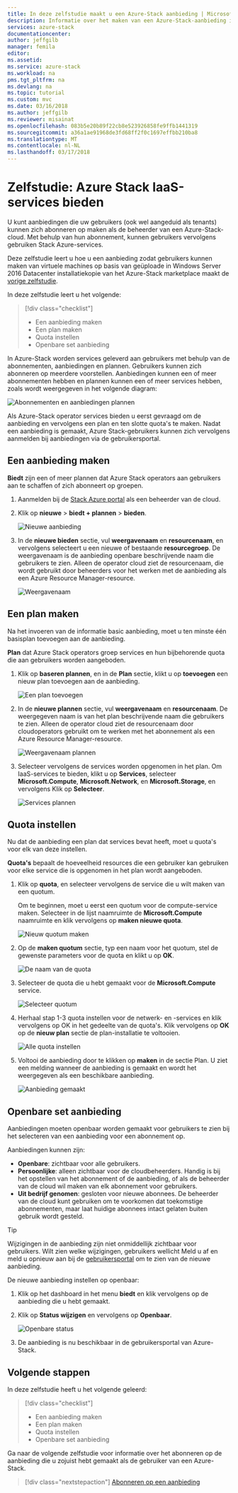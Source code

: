 ```yaml
---
title: In deze zelfstudie maakt u een Azure-Stack aanbieding | Microsoft Docs
description: Informatie over het maken van een Azure-Stack-aanbieding inclusief plannen en quota's.
services: azure-stack
documentationcenter: 
author: jeffgilb
manager: femila
editor: 
ms.assetid: 
ms.service: azure-stack
ms.workload: na
pms.tgt_pltfrm: na
ms.devlang: na
ms.topic: tutorial
ms.custom: mvc
ms.date: 03/16/2018
ms.author: jeffgilb
ms.reviewer: misainat
ms.openlocfilehash: 083b5e20b89f22cb8e523926858fe9ffb1441319
ms.sourcegitcommit: a36a1ae91968de3fd68ff2f0c1697effbb210ba8
ms.translationtype: MT
ms.contentlocale: nl-NL
ms.lasthandoff: 03/17/2018
---
```

# <a name="tutorial-offer-azure-stack-iaas-services"></a>Zelfstudie: Azure Stack IaaS-services bieden
U kunt aanbiedingen die uw gebruikers (ook wel aangeduid als tenants) kunnen zich abonneren op maken als de beheerder van een Azure-Stack-cloud. Met behulp van hun abonnement, kunnen gebruikers vervolgens gebruiken Stack Azure-services.

Deze zelfstudie leert u hoe u een aanbieding zodat gebruikers kunnen maken van virtuele machines op basis van geüploade in Windows Server 2016 Datacenter installatiekopie van het Azure-Stack marketplace maakt de [vorige zelfstudie](asdk-marketplace-item.md).

In deze zelfstudie leert u het volgende:

> [!div class="checklist"]
> * Een aanbieding maken
> * Een plan maken
> * Quota instellen
> * Openbare set aanbieding

In Azure-Stack worden services geleverd aan gebruikers met behulp van de abonnementen, aanbiedingen en plannen. Gebruikers kunnen zich abonneren op meerdere voorstellen. Aanbiedingen kunnen een of meer abonnementen hebben en plannen kunnen een of meer services hebben, zoals wordt weergegeven in het volgende diagram:

![Abonnementen en aanbiedingen plannen](media/asdk-offer-services/sop.png)

Als Azure-Stack operator services bieden u eerst gevraagd om de aanbieding en vervolgens een plan en ten slotte quota's te maken. Nadat een aanbieding is gemaakt, Azure Stack-gebruikers kunnen zich vervolgens aanmelden bij aanbiedingen via de gebruikersportal.

## <a name="create-an-offer"></a>Een aanbieding maken
**Biedt** zijn een of meer plannen dat Azure Stack operators aan gebruikers aan te schaffen of zich abonneert op groepen.

1. Aanmelden bij de [Stack Azure portal](https://adminportal.local.azurestack.external) als een beheerder van de cloud.

2. Klik op **nieuwe** > **biedt + plannen** > **bieden**.

   ![Nieuwe aanbieding](media/asdk-offer-services/new-offer.png)

2. In de **nieuwe bieden** sectie, vul **weergavenaam** en **resourcenaam**, en vervolgens selecteert u een nieuwe of bestaande **resourcegroep**. De weergavenaam is de aanbieding openbare beschrijvende naam die gebruikers te zien. Alleen de operator cloud ziet de resourcenaam, die wordt gebruikt door beheerders voor het werken met de aanbieding als een Azure Resource Manager-resource.

   ![Weergavenaam](media/asdk-offer-services/offer-display-name.png)


## <a name="create-a-plan"></a>Een plan maken
Na het invoeren van de informatie basic aanbieding, moet u ten minste één basisplan toevoegen aan de aanbieding. 

**Plan** dat Azure Stack operators groep services en hun bijbehorende quota die aan gebruikers worden aangeboden.

1. Klik op **baseren plannen**, en in de **Plan** sectie, klikt u op **toevoegen** een nieuw plan toevoegen aan de aanbieding.

   ![Een plan toevoegen](media/asdk-offer-services/new-plan.png)

2. In de **nieuwe plannen** sectie, vul **weergavenaam** en **resourcenaam**. De weergegeven naam is van het plan beschrijvende naam die gebruikers te zien. Alleen de operator cloud ziet de resourcenaam door cloudoperators gebruikt om te werken met het abonnement als een Azure Resource Manager-resource.

   ![Weergavenaam plannen](media/asdk-offer-services/plan-display-name.png)

3. Selecteer vervolgens de services worden opgenomen in het plan. Om IaaS-services te bieden, klikt u op **Services**, selecteer **Microsoft.Compute**, **Microsoft.Network**, en **Microsoft.Storage**, en vervolgens Klik op **Selecteer**.

   ![Services plannen](media/asdk-offer-services/select-services.png)


## <a name="set-quotas"></a>Quota instellen
Nu dat de aanbieding een plan dat services bevat heeft, moet u quota's voor elk van deze instellen. 

**Quota's** bepaalt de hoeveelheid resources die een gebruiker kan gebruiken voor elke service die is opgenomen in het plan wordt aangeboden.

1. Klik op **quota**, en selecteer vervolgens de service die u wilt maken van een quotum. 

   Om te beginnen, moet u eerst een quotum voor de compute-service maken. Selecteer in de lijst naamruimte de **Microsoft.Compute** naamruimte en klik vervolgens op **maken nieuwe quota**.
   
   ![Nieuw quotum maken](media/asdk-offer-services/create-quota.png)

2. Op de **maken quotum** sectie, typ een naam voor het quotum, stel de gewenste parameters voor de quota en klikt u op **OK**.

   ![De naam van de quota](media/asdk-offer-services/quota-properties.png)

3. Selecteer de quota die u hebt gemaakt voor de **Microsoft.Compute** service.

   ![Selecteer quotum](media/asdk-offer-services/set-quota.png)

4. Herhaal stap 1-3 quota instellen voor de netwerk- en -services en klik vervolgens op OK in het gedeelte van de quota's. Klik vervolgens op **OK** op de **nieuw plan** sectie de plan-installatie te voltooien. 

   ![Alle quota instellen](media/asdk-offer-services/all-quotas-set.png)

5. Voltooi de aanbieding door te klikken op **maken** in de sectie Plan. U ziet een melding wanneer de aanbieding is gemaakt en wordt het weergegeven als een beschikbare aanbieding.

   ![Aanbieding gemaakt](media/asdk-offer-services/offer-complete.png)

## <a name="set-offer-to-public"></a>Openbare set aanbieding
Aanbiedingen moeten openbaar worden gemaakt voor gebruikers te zien bij het selecteren van een aanbieding voor een abonnement op. 

Aanbiedingen kunnen zijn:
- **Openbare**: zichtbaar voor alle gebruikers.
- **Persoonlijke**: alleen zichtbaar voor de cloudbeheerders. Handig is bij het opstellen van het abonnement of de aanbieding, of als de beheerder van de cloud wil maken van elk abonnement voor gebruikers.
- **Uit bedrijf genomen**: gesloten voor nieuwe abonnees. De beheerder van de cloud kunt gebruiken om te voorkomen dat toekomstige abonnementen, maar laat huidige abonnees intact gelaten buiten gebruik wordt gesteld.

> [!TIP]
> Wijzigingen in de aanbieding zijn niet onmiddellijk zichtbaar voor gebruikers. Wilt zien welke wijzigingen, gebruikers wellicht Meld u af en meld u opnieuw aan bij de [gebruikersportal](https://portal.local.azurestack.external) om te zien van de nieuwe aanbieding.

De nieuwe aanbieding instellen op openbaar: 

1. Klik op het dashboard in het menu **biedt** en klik vervolgens op de aanbieding die u hebt gemaakt.

2. Klik op **Status wijzigen** en vervolgens op **Openbaar**.

   ![Openbare status](media/asdk-offer-services/set-public.png)

3. De aanbieding is nu beschikbaar in de gebruikersportal van Azure-Stack.

## <a name="next-steps"></a>Volgende stappen

In deze zelfstudie heeft u het volgende geleerd:

> [!div class="checklist"]
> * Een aanbieding maken
> * Een plan maken
> * Quota instellen
> * Openbare set aanbieding

Ga naar de volgende zelfstudie voor informatie over het abonneren op de aanbieding die u zojuist hebt gemaakt als de gebruiker van een Azure-Stack.

> [!div class="nextstepaction"]
> [Abonneren op een aanbieding](asdk-subscribe-services.md)